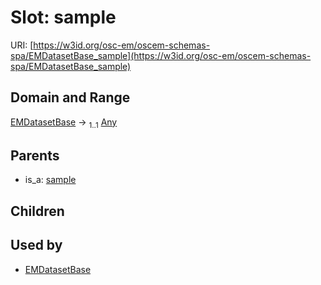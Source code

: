 
# Slot: sample



URI: [https://w3id.org/osc-em/oscem-schemas-spa/EMDatasetBase_sample](https://w3id.org/osc-em/oscem-schemas-spa/EMDatasetBase_sample)


## Domain and Range

[EMDatasetBase](EMDatasetBase.md) &#8594;  <sub>1..1</sub> [Any](Any.md)

## Parents

 *  is_a: [sample](sample.md)

## Children


## Used by

 * [EMDatasetBase](EMDatasetBase.md)
